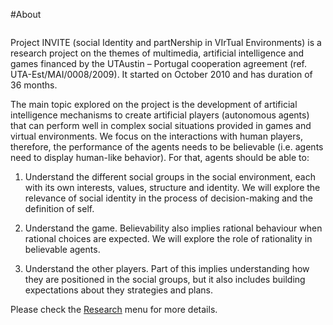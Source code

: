 #About
<p></p>
<p align="center">
  <img src="images/logo_invite001.png" alt="" />
</p>
<p></p>
Project INVITE (social Identity and partNership in VIrTual Environments) is a
research project on the themes of multimedia, artificial intelligence and games
financed by the UTAustin – Portugal cooperation agreement (ref.
UTA-Est/MAI/0008/2009). It started on October 2010 and has duration of 36
months.



The main topic explored on the project is the development of artificial
intelligence mechanisms to create artificial players (autonomous agents) that
can perform well in complex social situations provided in games and virtual
environments. We focus on the interactions with human players, therefore, the
performance of the agents needs to be believable (i.e. agents need to display
human-like behavior). For that, agents should be able to:

1.
    Understand the different social groups in the social environment, each with
    its own interests, values, structure and identity. We will explore the
    relevance of social identity in the process of decision-making and the
    definition of self. 

2.
    Understand the game. Believability also implies rational behaviour when
    rational choices are expected. We will explore the role of rationality in
    believable agents. 

3.
    Understand the other players. Part of this implies understanding how they are
    positioned in the social groups, but it also includes building expectations
    about they strategies and plans. 

Please check the <a href="research">Research</a> menu for more details.

